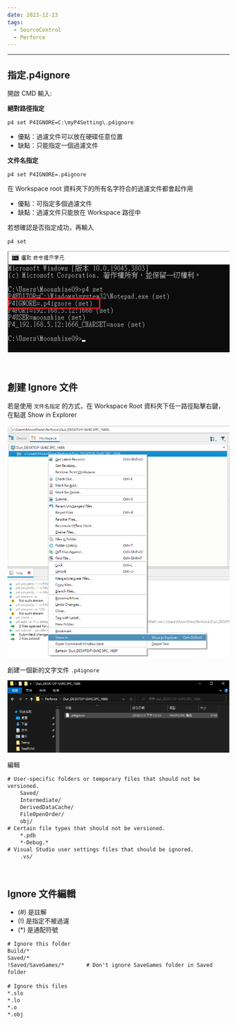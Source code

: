```yaml
---
date: 2023-12-23
tags:
  - SourceControl
  - Perforce
---
```

---
## 指定.p4ignore
開啟 CMD 輸入:

**絕對路徑指定**
```
p4 set P4IGNORE=C:\myP4Setting\.p4ignore
```
- 優點：過濾文件可以放在硬碟任意位置
- 缺點：只能指定一個過濾文件


**文件名指定**
```
p4 set P4IGNORE=.p4ignore
```
在 Workspace root 資料夾下的所有名字符合的過濾文件都會起作用
- 優點：可指定多個過濾文件
- 缺點：過濾文件只能放在 Workspace 路徑中


若想確認是否指定成功，再輸入
```
p4 set
```
![2023-12-22 180340](https://raw.githubusercontent.com/agin0634/DuriShen_DevNote/main/Archives/Images/2023-12-22%20180340.png)

<br>

## 創建 Ignore 文件
若是使用 `文件名指定` 的方式，在 Workspace Root 資料夾下任一路徑點擊右鍵，在點選 Show in Explorer

![2024-01-02 142941](https://raw.githubusercontent.com/agin0634/DuriShen_DevNote/main/Archives/Images/2024-01-02%20142941.png)

創建一個新的文字文件 `.p4ignore`

![2024-01-02 143351](https://raw.githubusercontent.com/agin0634/DuriShen_DevNote/main/Archives/Images/2024-01-02%20143351.png)

編輯
```
# User-specific folders or temporary files that should not be versioned.
    Saved/
    Intermediate/
    DerivedDataCache/
    FileOpenOrder/
    obj/
# Certain file types that should not be versioned.
    *.pdb
    *-Debug.*
# Visual Studio user settings files that should be ignored.
    .vs/
```
<br>

## Ignore 文件編輯
- (#) 是註解
- (!) 是指定不被過濾
- (\*) 是通配符號

```
# Ignore this folder
Build/*
Saved/*
!Saved/SaveGames/*       # Don't ignore SaveGames folder in Saved folder

# Ignore this files
*.slo
*.lo
*.o
*.obj
```